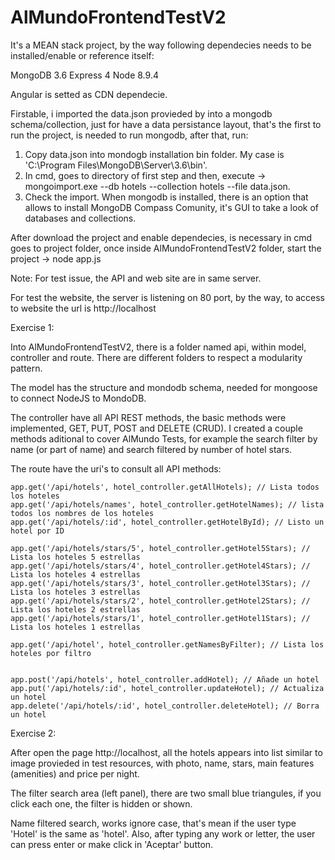# AlMundoFrontendTestV2

It's a MEAN stack project, by the way following dependecies needs to be installed/enable or reference itself:

MongoDB 3.6
Express 4
Node 8.9.4

Angular is setted as CDN dependecie.

Firstable, i imported the data.json provieded by into a mongodb schema/collection, just for have a data persistance layout, that's the first to run the project, is needed to run mongodb, after that, run:

1. Copy data.json into mondogb installation bin folder. My case is 'C:\Program Files\MongoDB\Server\3.6\bin'.
2. In cmd, goes to directory of first step and then, execute -> mongoimport.exe --db hotels --collection hotels --file data.json.
3. Check the import. When mongodb is installed, there is an option that allows to install MongoDB Compass Comunity, it's GUI to take a look of databases and collections.

After download the project and enable dependecies, is necessary in cmd goes to project folder, once inside AlMundoFrontendTestV2 folder, start the project -> node app.js

Note: For test issue, the API and web site are in same server.

For test the website, the server is listening on 80 port, by the way, to access to website the url is http://localhost

Exercise 1:

Into AlMundoFrontendTestV2, there is a folder named api, within model, controller and route. There are different folders to respect a modularity pattern.

The model has the structure and mondodb schema, needed for mongoose to connect NodeJS to MondoDB.

The controller have all API REST methods, the basic methods were implemented, GET, PUT, POST and DELETE (CRUD). I created a couple methods aditional to cover AlMundo Tests, for example the search filter by name (or part of name) and search filtered by number of hotel stars.

The route have the uri's to consult all API methods:

	app.get('/api/hotels', hotel_controller.getAllHotels); // Lista todos los hoteles
	app.get('/api/hotels/names', hotel_controller.getHotelNames); // lista todos los nombres de los hoteles
	app.get('/api/hotels/:id', hotel_controller.getHotelById); // Listo un hotel por ID

	app.get('/api/hotels/stars/5', hotel_controller.getHotel5Stars); // Lista los hoteles 5 estrellas
	app.get('/api/hotels/stars/4', hotel_controller.getHotel4Stars); // Lista los hoteles 4 estrellas
	app.get('/api/hotels/stars/3', hotel_controller.getHotel3Stars); // Lista los hoteles 3 estrellas
	app.get('/api/hotels/stars/2', hotel_controller.getHotel2Stars); // Lista los hoteles 2 estrellas
	app.get('/api/hotels/stars/1', hotel_controller.getHotel1Stars); // Lista los hoteles 1 estrellas

	app.get('/api/hotel', hotel_controller.getNamesByFilter); // Lista los hoteles por filtro


	app.post('/api/hotels', hotel_controller.addHotel); // Añade un hotel
	app.put('/api/hotels/:id', hotel_controller.updateHotel); // Actualiza un hotel
	app.delete('/api/hotels/:id', hotel_controller.deleteHotel); // Borra un hotel
  
  
Exercise 2:

After open the page http://localhost, all the hotels appears into list similar to image provieded in test resources, with photo, name, stars, main features (amenities) and price per night.

The filter search area (left panel), there are two small blue triangules, if you click each one, the filter is hidden or shown.

Name filtered search, works ignore case, that's mean if the user type 'Hotel' is the same as 'hotel'. Also, after typing any work or letter, the user can press enter or make click in 'Aceptar' button.

